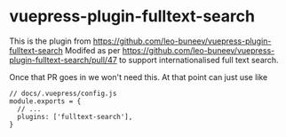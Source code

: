 # vuepress-plugin-fulltext-search

This is the plugin from https://github.com/leo-buneev/vuepress-plugin-fulltext-search
Modifed as per https://github.com/leo-buneev/vuepress-plugin-fulltext-search/pull/47 to support internationalised full text search.

Once that PR goes in we won't need this. At that point can just use like
```
// docs/.vuepress/config.js
module.exports = {
  // ...
  plugins: ['fulltext-search'],
}
```

